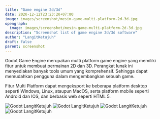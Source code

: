```yaml
---
title: "Game engine 2d/3d"
date: 2020-12-12T23:23:20+07:00
image: images/screenshot/mesin-game-multi-platform-2d-3d.jpg
opengraph:
  image: images/screenshot/mesin-game-multi-platform-2d-3d.jpg
description: "Screenshot list of game engine 2d/3d software"
author: "LangitKetujuh"
draft: false
parent: screenshot
---
```


Godot Game Engine merupakan multi platform game engine yang memiliki fitur untuk membuat permainan 2D dan 3D. Perangkat lunak ini menyediakan banyak tools umum yang komprehensif. Sehingga dapat memudahkan pengguna dalam mengembangkan sebuah game.

Fitur Multi Platform dapat mengeksport ke beberapa platform desktop seperti Windows, Linux, ataupun MacOS, serta platform mobile seperti Android dan IOS, dan berbasis web seperti HTML 5.

![Godot LangitKetujuh](/images/screenshot/godot-langitketujuh-id-1.webp)
![Godot LangitKetujuh](/images/screenshot/godot-langitketujuh-id-2.webp)
![Godot LangitKetujuh](/images/screenshot/godot-langitketujuh-id-3.webp)
![Godot LangitKetujuh](/images/screenshot/godot-langitketujuh-id-4.webp)

